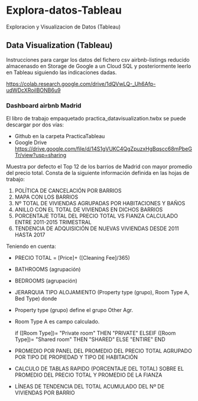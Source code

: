 # Explora-datos-Tableau
Exploracion y Visualizacion de Datos (Tableau)

## Data Visualization (Tableau)

Instrucciones para cargar los datos del fichero csv airbnb-listings reducido almacenasdo en Storage de Google a un Cloud SQL y posteriormente leerlo en Tableau siguiendo las indicaciones dadas.

https://colab.research.google.com/drive/1dQVwLQ-_Uh6Afp-udWDcXRoilBONB6u9


### Dashboard airbnb Madrid

El libro de trabajo empaquetado practica_datavisualization.twbx se puede descargar por dos vías:

- Github en la carpeta PracticaTableau
- Google Drive
https://drive.google.com/file/d/14S1gVUKC4QgZpuzxHgBqscc68mPbeGTr/view?usp=sharing

Muestra por defecto el Top 12 de los barrios de Madrid con mayor promedio del precio total.
Consta de la siguiente información definida en las hojas de trabajo:

1. POLÍTICA DE CANCELACIÓN POR BARRIOS
2. MAPA CON LOS BARRIOS 
3. Nº TOTAL DE VIVIENDAS AGRUPADAS POR HABITACIONES Y BAÑOS
4. ANILLO CON EL TOTAL DE VIVIENDAS EN DICHOS BARRIOS
5. PORCENTAJE TOTAL DEL PRECIO TOTAL VS FIANZA CALCULADO ENTRE 2011-2015 TRIMESTRAL
6. TENDENCIA DE ADQUISICIÓN DE NUEVAS VIVIENDAS DESDE 2011 HASTA 2017

Teniendo en cuenta:

- PRECIO TOTAL = [Price]+ ([Cleaning Fee]/365)
- BATHROOMS (agrupación)
- BEDROOMS (agrupación)
- JERARQUIA TIPO ALOJAMIENTO (Property type (grupo), Room Type A, Bed Type) donde 
- Property type (grupo) define el grupo Other Agr.   
- Room Type A es campo calculado.

  if ([Room Type])= "Private room" THEN "PRIVATE"
  ELSEIF ([Room Type])= "Shared room" THEN "SHARED"
  ELSE "ENTIRE"
  END
- PROMEDIO POR PANEL DEL PROMEDIO DEL PRECIO TOTAL AGRUPADO POR TIPO DE PROPIEDAD Y TIPO DE HABITACIÓN
- CALCULO DE TABLAS RAPIDO (PORCENTAJE DEL TOTAL) SOBRE EL PROMEDIO DEL PRECIO TOTAL Y PROMEDIO DE LA FIANZA
- LÍNEAS DE TENDENCIA DEL TOTAL ACUMULADO DEL Nº DE VIVIENDAS POR BARRIO 



